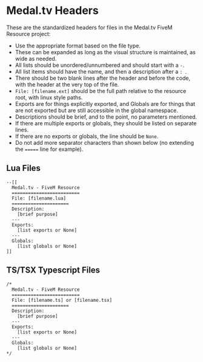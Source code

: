 # Medal.tv Headers

These are the standardized headers for files in the Medal.tv FiveM Resource project:

- Use the appropriate format based on the file type.
- These can be expanded as long as the visual structure is maintained, as wide as needed.
- All lists should be unordered/unnumbered and should start with a `-`.
- All list items should have the name, and then a description after a `: `.
- There should be two blank lines after the header and before the code, with the header at the very top of the file.
- `File: [filename.ext]` should be the full path relative to the resource root, with linux style paths.
- Exports are for things explicitly exported, and Globals are for things that are not exported but are still accessible in the global namespace.
- Descriptions should be brief, and to the point, no parameters mentioned.
- If there are multiple exports or globals, they should be listed on separate lines.
- If there are no exports or globals, the line should be `None`.
- Do not add more separator characters than shown below (no extending the `=====` line for example).

## Lua Files
```
--[[
  Medal.tv - FiveM Resource
  =========================
  File: [filename.lua]
  =====================
  Description:
    [brief purpose]
  ---
  Exports:
    [list exports or None]
  ---
  Globals:
    [list globals or None]
]]
```

## TS/TSX Typescript Files
```
/*
  Medal.tv - FiveM Resource
  =========================
  File: [filename.ts] or [filename.tsx]
  =====================
  Description:
    [brief purpose]
  ---
  Exports:
    [list exports or None]
  ---
  Globals:
    [list globals or None]
*/
```
